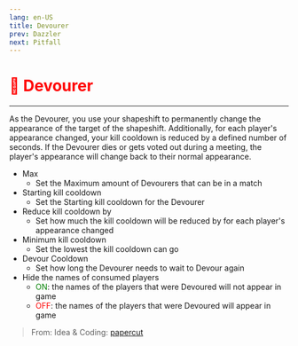 ```yaml
---
lang: en-US
title: Devourer
prev: Dazzler
next: Pitfall
---
```


# <font color="red">👹 Devourer</font> <Badge text="Hindering" type="tip" vertical="middle"/>
---

As the Devourer, you use your shapeshift to permanently change the appearance of the target of the shapeshift. Additionally, for each player's appearance changed, your kill cooldown is reduced by a defined number of seconds. If the Devourer dies or gets voted out during a meeting, the player's appearance will change back to their normal appearance.
* Max
  * Set the Maximum amount of Devourers that can be in a match
* Starting kill cooldown
  * Set the Starting kill cooldown for the Devourer
* Reduce kill cooldown by
  * Set how much the kill cooldown will be reduced by for each player's appearance changed
* Minimum kill cooldown
  * Set the lowest the kill cooldown can go
* Devour Cooldown
  * Set how long the Devourer needs to wait to Devour again
* Hide the names of consumed players
  * <font color=green>ON</font>: the names of the players that were Devoured will not appear in game
  * <font color=red>OFF</font>: the names of the players that were Devoured will appear in game

> From: Idea & Coding: [papercut](https://github.com/lars-wu)
